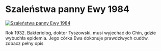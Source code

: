 Szaleństwa panny Ewy 1984 
=============
[![Szaleństwa panny Ewy 1984 ](http://vidos.pl/images/player.gif)](http://vidos.pl/szalenstwa-panny-ewy-1984)

 Rok 1932. Bakteriolog, doktor Tyszowski, musi wyjechać do Chin, gdzie wybuchła epidemia. Jego córka Ewa dokonuje prawdziwych cudów. zobacz pełny opis
